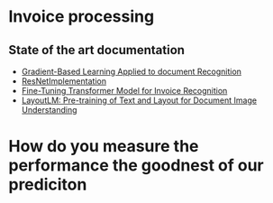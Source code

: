 # Invoice processing

## State of the art documentation

- [Gradient-Based Learning Applied to document Recognition](https://github.com/jhubar/invoiceProcessing/blob/master/Documentation/lecun-98.pdf)
- [ResNetImplementation](https://github.com/akshaymehra24/WideResnet)
- [Fine-Tuning Transformer Model for Invoice Recognition](https://www.kdnuggets.com/2021/06/fine-tuning-transformer-model-invoice-recognition.html)
- [LayoutLM: Pre-training of Text and Layout for Document Image Understanding](https://arxiv.org/pdf/1912.13318.pdf)

# How do you measure the performance the goodnest of our prediciton

